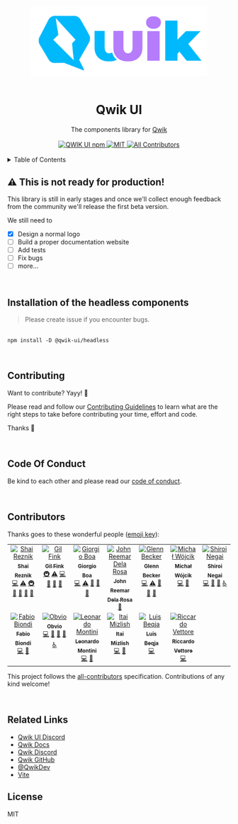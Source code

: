 <p align="center">
  <br>
  <img width="400" src="./apps/website/public/qwik-ui.png" alt="awesome logo of qwik ui">
  <br>
  <br>
</p>

<h1 align='center'>Qwik UI</h1>

<div align='center'>
  The components library for <a href='https://github.com/BuilderIO/qwik'>Qwik</a>
  <br><br>

  <a href='https://img.shields.io/npm/v/@qwik-ui/headless?label=npm%20version'>
  <img src='https://img.shields.io/npm/v/@qwik-ui/headless?label=npm%20version' alt='QWIK UI npm'>
  </a>
  <a href='https://opensource.org/licenses/MIT'>
  <img src='https://img.shields.io/badge/License-MIT-green.svg' alt='MIT'>
  </a>
  <a href='#contributors'>
  <img src='https://img.shields.io/badge/all_contributors-5-orange.svg?style=flat-square' alt='All Contributors'>
  </a>

</div>
<br>
<details>
<summary>Table of Contents</summary>

- [⚠ This is not ready for production!](#-this-is-not-ready-for-production)
- [Installation of the headless components](#installation-of-the-headless-components)
- [Contributing](#contributing)
- [Code Of Conduct](#code-of-conduct)
- [Contributors](#contributors)
- [Related Links](#related-links)
- [License](#license)

</details>

## ⚠ This is not ready for production!

This library is still in early stages and once we'll collect enough feedback from the community we'll release the first beta version.

We still need to

- [x] Design a normal logo
- [ ] Build a proper documentation website
- [ ] Add tests
- [ ] Fix bugs
- [ ] more...

<br/>

## Installation of the headless components

> Please create issue if you encounter bugs.

```console

npm install -D @qwik-ui/headless
```

<br/>

## Contributing

Want to contribute? Yayy! 🎉

Please read and follow our [Contributing Guidelines](CONTRIBUTING.md) to learn what are the right steps to take before contributing your time, effort and code.

Thanks 🙏

<br/>

## Code Of Conduct

Be kind to each other and please read our [code of conduct](CODE_OF_CONDUCT.md).

<br/>

## Contributors

Thanks goes to these wonderful people ([emoji key](https://allcontributors.org/docs/en/emoji-key)):

<!-- ALL-CONTRIBUTORS-LIST:START - Do not remove or modify this section -->
<!-- prettier-ignore-start -->
<!-- markdownlint-disable -->
<table>
  <tbody>
    <tr>
      <td align="center" valign="top" width="14.28%"><a href="https://hirez.io/?utm_source=github&utm_medium=link&utm_campaign=qwik-ui"><img src="https://avatars1.githubusercontent.com/u/1430726?v=4?s=100" width="100px;" alt="Shai Reznik"/><br /><sub><b>Shai Reznik</b></sub></a><br /><a href="https://github.com/qwikifiers/qwik-ui/commits?author=shairez" title="Code">💻</a> <a href="https://github.com/qwikifiers/qwik-ui/commits?author=shairez" title="Tests">⚠️</a> <a href="#infra-shairez" title="Infrastructure (Hosting, Build-Tools, etc)">🚇</a> <a href="https://github.com/qwikifiers/qwik-ui/commits?author=shairez" title="Documentation">📖</a> <a href="#maintenance-shairez" title="Maintenance">🚧</a> <a href="https://github.com/qwikifiers/qwik-ui/pulls?q=is%3Apr+reviewed-by%3Ashairez" title="Reviewed Pull Requests">👀</a> <a href="#ideas-shairez" title="Ideas, Planning, & Feedback">🤔</a></td>
      <td align="center" valign="top" width="14.28%"><a href="http://www.gilfink.net"><img src="https://avatars.githubusercontent.com/u/1590253?v=4?s=100" width="100px;" alt="Gil Fink"/><br /><sub><b>Gil Fink</b></sub></a><br /><a href="#infra-gilf" title="Infrastructure (Hosting, Build-Tools, etc)">🚇</a> <a href="https://github.com/qwikifiers/qwik-ui/commits?author=gilf" title="Tests">⚠️</a> <a href="https://github.com/qwikifiers/qwik-ui/commits?author=gilf" title="Code">💻</a> <a href="https://github.com/qwikifiers/qwik-ui/commits?author=gilf" title="Documentation">📖</a> <a href="#ideas-gilf" title="Ideas, Planning, & Feedback">🤔</a> <a href="https://github.com/qwikifiers/qwik-ui/pulls?q=is%3Apr+reviewed-by%3Agilf" title="Reviewed Pull Requests">👀</a></td>
      <td align="center" valign="top" width="14.28%"><a href="https://it.linkedin.com/in/giorgio-boa"><img src="https://avatars.githubusercontent.com/u/35845425?v=4?s=100" width="100px;" alt="Giorgio Boa"/><br /><sub><b>Giorgio Boa</b></sub></a><br /><a href="https://github.com/qwikifiers/qwik-ui/commits?author=gioboa" title="Code">💻</a> <a href="https://github.com/qwikifiers/qwik-ui/commits?author=gioboa" title="Tests">⚠️</a> <a href="https://github.com/qwikifiers/qwik-ui/commits?author=gioboa" title="Documentation">📖</a> <a href="#ideas-gioboa" title="Ideas, Planning, & Feedback">🤔</a> <a href="https://github.com/qwikifiers/qwik-ui/pulls?q=is%3Apr+reviewed-by%3Agioboa" title="Reviewed Pull Requests">👀</a></td>
      <td align="center" valign="top" width="14.28%"><a href="https://github.com/reemardelarosa"><img src="https://avatars.githubusercontent.com/u/4918140?v=4?s=100" width="100px;" alt="John Reemar Dela Rosa"/><br /><sub><b>John Reemar Dela Rosa</b></sub></a><br /><a href="#maintenance-reemardelarosa" title="Maintenance">🚧</a></td>
      <td align="center" valign="top" width="14.28%"><a href="https://github.com/nnelgxorz"><img src="https://avatars.githubusercontent.com/u/9634080?v=4?s=100" width="100px;" alt="Glenn Becker"/><br /><sub><b>Glenn Becker</b></sub></a><br /><a href="https://github.com/qwikifiers/qwik-ui/commits?author=nnelgxorz" title="Code">💻</a> <a href="https://github.com/qwikifiers/qwik-ui/commits?author=nnelgxorz" title="Tests">⚠️</a> <a href="https://github.com/qwikifiers/qwik-ui/commits?author=nnelgxorz" title="Documentation">📖</a> <a href="#ideas-nnelgxorz" title="Ideas, Planning, & Feedback">🤔</a> <a href="https://github.com/qwikifiers/qwik-ui/pulls?q=is%3Apr+reviewed-by%3Annelgxorz" title="Reviewed Pull Requests">👀</a></td>
      <td align="center" valign="top" width="14.28%"><a href="https://github.com/michalmw"><img src="https://avatars.githubusercontent.com/u/10683327?v=4?s=100" width="100px;" alt="Michał Wójcik"/><br /><sub><b>Michał Wójcik</b></sub></a><br /><a href="https://github.com/qwikifiers/qwik-ui/commits?author=michalmw" title="Code">💻</a> <a href="https://github.com/qwikifiers/qwik-ui/commits?author=michalmw" title="Documentation">📖</a></td>
      <td align="center" valign="top" width="14.28%"><a href="https://github.com/shiroinegai"><img src="https://avatars.githubusercontent.com/u/88586552?v=4?s=100" width="100px;" alt="Shiroi Negai"/><br /><sub><b>Shiroi Negai</b></sub></a><br /><a href="https://github.com/qwikifiers/qwik-ui/commits?author=shiroinegai" title="Code">💻</a> <a href="#ideas-shiroinegai" title="Ideas, Planning, & Feedback">🤔</a> <a href="https://github.com/qwikifiers/qwik-ui/issues?q=author%3Ashiroinegai" title="Bug reports">🐛</a> <a href="#a11y-shiroinegai" title="Accessibility">️️️️♿️</a></td>
    </tr>
    <tr>
      <td align="center" valign="top" width="14.28%"><a href="http://www.fabiobiondi.io"><img src="https://avatars.githubusercontent.com/u/1772083?v=4?s=100" width="100px;" alt="Fabio Biondi"/><br /><sub><b>Fabio Biondi</b></sub></a><br /><a href="https://github.com/qwikifiers/qwik-ui/commits?author=fabiobiondi" title="Code">💻</a> <a href="#ideas-fabiobiondi" title="Ideas, Planning, & Feedback">🤔</a></td>
      <td align="center" valign="top" width="14.28%"><a href="https://github.com/Obvio"><img src="https://avatars.githubusercontent.com/u/300232?v=4?s=100" width="100px;" alt="Obvio"/><br /><sub><b>Obvio</b></sub></a><br /><a href="https://github.com/qwikifiers/qwik-ui/commits?author=Obvio" title="Code">💻</a> <a href="#ideas-Obvio" title="Ideas, Planning, & Feedback">🤔</a> <a href="https://github.com/qwikifiers/qwik-ui/commits?author=Obvio" title="Documentation">📖</a> <a href="https://github.com/qwikifiers/qwik-ui/issues?q=author%3AObvio" title="Bug reports">🐛</a> <a href="#a11y-Obvio" title="Accessibility">️️️️♿️</a></td>
      <td align="center" valign="top" width="14.28%"><a href="https://leonardomontini.dev/"><img src="https://avatars.githubusercontent.com/u/7253929?v=4?s=100" width="100px;" alt="Leonardo Montini"/><br /><sub><b>Leonardo Montini</b></sub></a><br /><a href="https://github.com/qwikifiers/qwik-ui/commits?author=Balastrong" title="Code">💻</a> <a href="https://github.com/qwikifiers/qwik-ui/issues?q=author%3ABalastrong" title="Bug reports">🐛</a></td>
      <td align="center" valign="top" width="14.28%"><a href="https://itai.netlify.app/"><img src="https://avatars.githubusercontent.com/u/37772742?v=4?s=100" width="100px;" alt="Itai Mizlish"/><br /><sub><b>Itai Mizlish</b></sub></a><br /><a href="https://github.com/qwikifiers/qwik-ui/commits?author=itaim18" title="Code">💻</a> <a href="https://github.com/qwikifiers/qwik-ui/commits?author=itaim18" title="Documentation">📖</a></td>
      <td align="center" valign="top" width="14.28%"><a href="http://www.luisbeqja.com"><img src="https://avatars.githubusercontent.com/u/75300376?v=4?s=100" width="100px;" alt="Luis Beqja"/><br /><sub><b>Luis Beqja</b></sub></a><br /><a href="https://github.com/qwikifiers/qwik-ui/commits?author=luisbeqja" title="Code">💻</a></td>
      <td align="center" valign="top" width="14.28%"><a href="https://www.riccardovettore.dev"><img src="https://avatars.githubusercontent.com/u/108279675?v=4?s=100" width="100px;" alt="Riccardo Vettore"/><br /><sub><b>Riccardo Vettore</b></sub></a><br /><a href="https://github.com/qwikifiers/qwik-ui/commits?author=riccardo-vettore" title="Code">💻</a></td>
    </tr>
  </tbody>
</table>

<!-- markdownlint-restore -->
<!-- prettier-ignore-end -->

<!-- ALL-CONTRIBUTORS-LIST:END -->

This project follows the [all-contributors](https://github.com/all-contributors/all-contributors) specification. Contributions of any kind welcome!

<br/>

## Related Links

- [Qwik UI Discord](https://discord.gg/PVWUUejrez)
- [Qwik Docs](https://qwik.builder.io/)
- [Qwik Discord](https://qwik.builder.io/chat)
- [Qwik GitHub](https://github.com/BuilderIO/qwik)
- [@QwikDev](https://twitter.com/QwikDev)
- [Vite](https://vitejs.dev/)

## License

MIT
